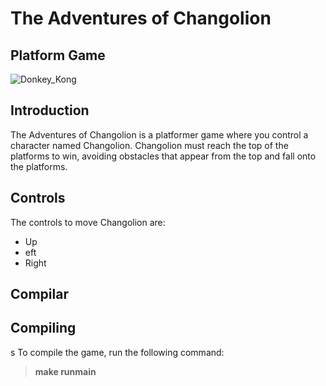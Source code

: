 # The Adventures of Changolion

## Platform Game

![Donkey_Kong](https://static.wikia.nocookie.net/donkeykong/images/1/1a/SuperKongingame.png/revision/latest/scale-to-width-down/300?cb=20210615073624)

## Introduction

The Adventures of Changolion is a platformer game where you control a character named Changolion. Changolion must reach the top of the platforms to win, avoiding obstacles that appear from the top and fall onto the platforms.

## Controls

The controls to move Changolion are:

- Up
- eft
- Right

## Compilar


## Compiling
s
To compile the game, run the following command:

> **make runmain**